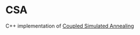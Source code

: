 # CSA

C++ implementation of [Coupled Simulated Annealing](ftp://ftp.esat.kuleuven.be/sista/sdesouza/papers/CSA2009accepted.pdf)
